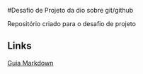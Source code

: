 #Desafio de Projeto da dio sobre git/github

Repositório criado para o desafio de projeto 

## Links 
[Guia Markdown](https://www.markdownguide.org/getting-started/)

